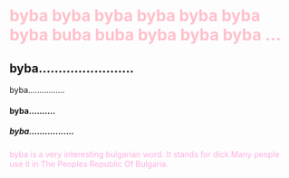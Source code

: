 <!DOCTYPE html>
<html>
   <head>
     <title>ByBA</title>
  <style>
     h1 {
        color: pink
          } 
    #bybap {
            color: #ffaee0
                 }
   </style>
    </head>
   <body>  
     <h1> byba byba byba byba byba byba byba buba buba byba byba byba ... </h1>
      <h2> byba........................ </h2
       <h3> byba................ </h3>
       <h4> byba.......... </h4>
        <h5> byba................. </h5>
     <p id=bybap>byba is a very interesting bulgarian word. It stands for dick.Many people use it in The Peoples Republic Of Bulgaria.</p>
      </body>
  </html>
